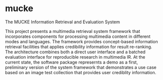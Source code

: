 mucke
=====

The MUCKE Information Retrieval and Evaluation System 

This project presents a multimedia retrieval system framework that incorporates components for processing multimedia content in different modes and languages. The framework provides concept-based information retrieval facilities that applies credibility information for result re-ranking. The architecture combines both a direct user interface and a batched evaluation interface for reproducible research in multimedia IR. At the current state, the software package represernts a demo as a first, preliminary version of the system framework that demonstrates a use case based on an image test collection that provides user crediblity information.

